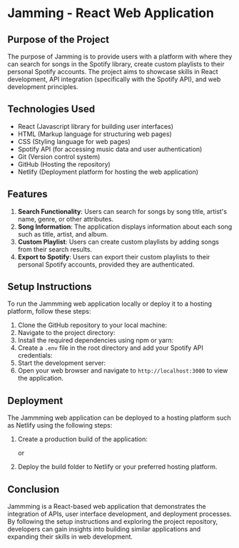 # Jamming - React Web Application

## Purpose of the Project
The purpose of Jamming is to provide users with a platform with where they can search for songs in the Spotify library, create custom playlists to their personal Spotify accounts. The project aims to showcase skills in React development, API integration (specifically with the Spotify API), and web development principles.

## Technologies Used
- React (Javascript library for building user interfaces)
- HTML (Markup language for structuring web pages)
- CSS (Styling language for web pages)
- Spotify API (for accessing music data and user authentication)
- Git (Version control system)
- GitHub (Hosting the repository)
- Netlify (Deployment platform for hosting the web application)

## Features 
1. **Search Functionality**: Users can search for songs by song title, artist's name, genre, or other attributes.
2. **Song Information**: The application displays information about each song such as title, artist, and album.
3. **Custom Playlist**: Users can create custom playlists by adding songs from their search results.
4. **Export to Spotify**: Users can export their custom playlists to their personal Spotify accounts, provided they are authenticated.

## Setup Instructions
To run the Jammming web application locally or deploy it to a hosting platform, follow these steps:

1. Clone the GitHub repository to your local machine:
2. Navigate to the project directory:
3. Install the required dependencies using npm or yarn:
4. Create a `.env` file in the root directory and add your Spotify API credentials:
5. Start the development server:
6. Open your web browser and navigate to `http://localhost:3000` to view the application.

## Deployment
The Jammming web application can be deployed to a hosting platform such as Netlify using the following steps:

1. Create a production build of the application:

   or
2. Deploy the build folder to Netlify or your preferred hosting platform.

## Conclusion
Jammming is a React-based web application that demonstrates the integration of APIs, user interface development, and deployment processes. By following the setup instructions and exploring the project repository, developers can gain insights into building similar applications and expanding their skills in web development.



